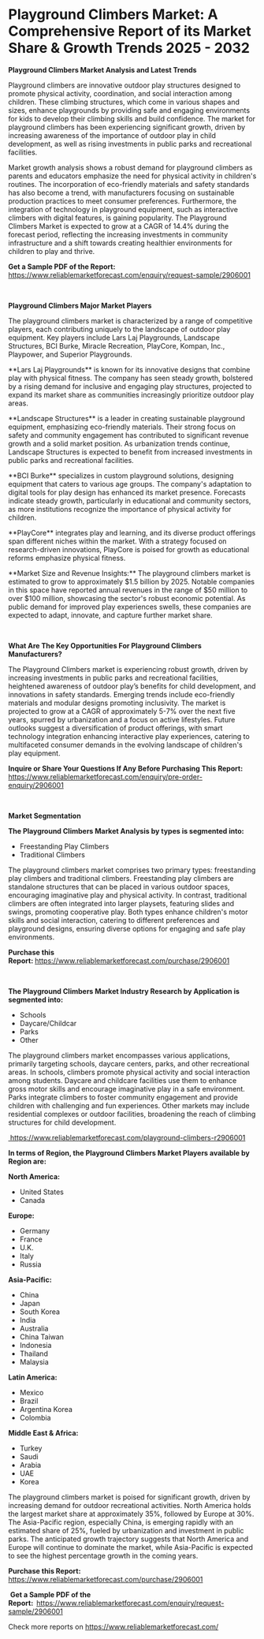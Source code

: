 <p><h1>Playground Climbers Market: A Comprehensive Report of its Market Share & Growth Trends 2025 - 2032</h1></p><p><strong>Playground Climbers Market Analysis and Latest Trends</strong></p>
<p><p>Playground climbers are innovative outdoor play structures designed to promote physical activity, coordination, and social interaction among children. These climbing structures, which come in various shapes and sizes, enhance playgrounds by providing safe and engaging environments for kids to develop their climbing skills and build confidence. The market for playground climbers has been experiencing significant growth, driven by increasing awareness of the importance of outdoor play in child development, as well as rising investments in public parks and recreational facilities.</p><p>Market growth analysis shows a robust demand for playground climbers as parents and educators emphasize the need for physical activity in children's routines. The incorporation of eco-friendly materials and safety standards has also become a trend, with manufacturers focusing on sustainable production practices to meet consumer preferences. Furthermore, the integration of technology in playground equipment, such as interactive climbers with digital features, is gaining popularity. The Playground Climbers Market is expected to grow at a CAGR of 14.4% during the forecast period, reflecting the increasing investments in community infrastructure and a shift towards creating healthier environments for children to play and thrive.</p></p>
<p><strong>Get a Sample PDF of the Report:&nbsp;</strong> <a href="https://www.reliablemarketforecast.com/enquiry/request-sample/2906001?utm_campaign=3386&utm_medium=2&utm_source=Github&utm_content=ia&utm_term=12032025&utm_id=playground-climbers">https://www.reliablemarketforecast.com/enquiry/request-sample/2906001</a></p>
<p>&nbsp;</p>
<p><strong>Playground Climbers Major Market Players</strong></p>
<p><p>The playground climbers market is characterized by a range of competitive players, each contributing uniquely to the landscape of outdoor play equipment. Key players include Lars Laj Playgrounds, Landscape Structures, BCI Burke, Miracle Recreation, PlayCore, Kompan, Inc., Playpower, and Superior Playgrounds.</p><p>**Lars Laj Playgrounds** is known for its innovative designs that combine play with physical fitness. The company has seen steady growth, bolstered by a rising demand for inclusive and engaging play structures, projected to expand its market share as communities increasingly prioritize outdoor play areas.</p><p>**Landscape Structures** is a leader in creating sustainable playground equipment, emphasizing eco-friendly materials. Their strong focus on safety and community engagement has contributed to significant revenue growth and a solid market position. As urbanization trends continue, Landscape Structures is expected to benefit from increased investments in public parks and recreational facilities.</p><p>**BCI Burke** specializes in custom playground solutions, designing equipment that caters to various age groups. The company's adaptation to digital tools for play design has enhanced its market presence. Forecasts indicate steady growth, particularly in educational and community sectors, as more institutions recognize the importance of physical activity for children.</p><p>**PlayCore** integrates play and learning, and its diverse product offerings span different niches within the market. With a strategy focused on research-driven innovations, PlayCore is poised for growth as educational reforms emphasize physical fitness.</p><p>**Market Size and Revenue Insights:** The playground climbers market is estimated to grow to approximately $1.5 billion by 2025. Notable companies in this space have reported annual revenues in the range of $50 million to over $100 million, showcasing the sector's robust economic potential. As public demand for improved play experiences swells, these companies are expected to adapt, innovate, and capture further market share.</p></p>
<p>&nbsp;</p>
<p><strong>What Are The Key Opportunities For Playground Climbers Manufacturers?</strong></p>
<p><p>The Playground Climbers market is experiencing robust growth, driven by increasing investments in public parks and recreational facilities, heightened awareness of outdoor play’s benefits for child development, and innovations in safety standards. Emerging trends include eco-friendly materials and modular designs promoting inclusivity. The market is projected to grow at a CAGR of approximately 5-7% over the next five years, spurred by urbanization and a focus on active lifestyles. Future outlooks suggest a diversification of product offerings, with smart technology integration enhancing interactive play experiences, catering to multifaceted consumer demands in the evolving landscape of children's play equipment.</p></p>
<p><strong>Inquire or Share Your Questions If Any Before Purchasing This Report:</strong> <a href="https://www.reliablemarketforecast.com/enquiry/pre-order-enquiry/2906001?utm_campaign=3386&utm_medium=2&utm_source=Github&utm_content=ia&utm_term=12032025&utm_id=playground-climbers">https://www.reliablemarketforecast.com/enquiry/pre-order-enquiry/2906001</a></p>
<p>&nbsp;</p>
<p><strong>Market Segmentation</strong></p>
<p><strong>The Playground Climbers Market Analysis by types is segmented into:</strong></p>
<p><ul><li>Freestanding Play Climbers</li><li>Traditional Climbers</li></ul></p>
<p><p>The playground climbers market comprises two primary types: freestanding play climbers and traditional climbers. Freestanding play climbers are standalone structures that can be placed in various outdoor spaces, encouraging imaginative play and physical activity. In contrast, traditional climbers are often integrated into larger playsets, featuring slides and swings, promoting cooperative play. Both types enhance children's motor skills and social interaction, catering to different preferences and playground designs, ensuring diverse options for engaging and safe play environments.</p></p>
<p><strong>Purchase this Report:&nbsp;</strong><a href="https://www.reliablemarketforecast.com/purchase/2906001?utm_campaign=3386&utm_medium=2&utm_source=Github&utm_content=ia&utm_term=12032025&utm_id=playground-climbers">https://www.reliablemarketforecast.com/purchase/2906001</a></p>
<p>&nbsp;</p>
<p><strong>The Playground Climbers Market Industry Research by Application is segmented into:</strong></p>
<p><ul><li>Schools</li><li>Daycare/Childcar</li><li>Parks</li><li>Other</li></ul></p>
<p><p>The playground climbers market encompasses various applications, primarily targeting schools, daycare centers, parks, and other recreational areas. In schools, climbers promote physical activity and social interaction among students. Daycare and childcare facilities use them to enhance gross motor skills and encourage imaginative play in a safe environment. Parks integrate climbers to foster community engagement and provide children with challenging and fun experiences. Other markets may include residential complexes or outdoor facilities, broadening the reach of climbing structures for child development.</p></p>
<p><a href="https://www.reliablemarketforecast.com/playground-climbers-r2906001?utm_campaign=3386&utm_medium=2&utm_source=Github&utm_content=ia&utm_term=12032025&utm_id=playground-climbers">&nbsp;https://www.reliablemarketforecast.com/playground-climbers-r2906001</a></p>
<p><strong>In terms of Region, the Playground Climbers Market Players available by Region are:</strong></p>
<p>
    <p> <strong> North America: </strong>
        <ul>
            <li>United States</li>
            <li>Canada</li>
        </ul>
        </p> 
    <p> <strong> Europe: </strong>
        <ul>
            <li>Germany</li>
            <li>France</li>
            <li>U.K.</li>
            <li>Italy</li>
            <li>Russia</li>
        </ul>
        </p> 
    <p> <strong> Asia-Pacific: </strong>
        <ul>
            <li>China</li>
            <li>Japan</li>
            <li>South Korea</li>
            <li>India</li>
            <li>Australia</li>
            <li>China Taiwan</li>
            <li>Indonesia</li>
            <li>Thailand</li>
            <li>Malaysia</li>
        </ul>
        </p> 
    <p> <strong> Latin America: </strong>
        <ul>
            <li>Mexico</li>
            <li>Brazil</li>
            <li>Argentina Korea</li>
            <li>Colombia</li>
        </ul>
        </p> 
    <p> <strong> Middle East & Africa: </strong>
        <ul>
            <li>Turkey</li>
            <li>Saudi</li>
            <li>Arabia</li>
            <li>UAE</li>
            <li>Korea</li>
        </ul>
    </p>
    </p>
<p><p>The playground climbers market is poised for significant growth, driven by increasing demand for outdoor recreational activities. North America holds the largest market share at approximately 35%, followed by Europe at 30%. The Asia-Pacific region, especially China, is emerging rapidly with an estimated share of 25%, fueled by urbanization and investment in public parks. The anticipated growth trajectory suggests that North America and Europe will continue to dominate the market, while Asia-Pacific is expected to see the highest percentage growth in the coming years.</p></p>
<p><strong>Purchase this Report: </strong><a href="https://www.reliablemarketforecast.com/purchase/2906001?utm_campaign=3386&utm_medium=2&utm_source=Github&utm_content=ia&utm_term=12032025&utm_id=playground-climbers">https://www.reliablemarketforecast.com/purchase/2906001</a></p>
<p>&nbsp;<strong>Get a Sample PDF of the Report:&nbsp;&nbsp;</strong><a href="https://www.reliablemarketforecast.com/enquiry/request-sample/2906001?utm_campaign=3386&utm_medium=2&utm_source=Github&utm_content=ia&utm_term=12032025&utm_id=playground-climbers">https://www.reliablemarketforecast.com/enquiry/request-sample/2906001</a></p>
<p><strong></strong></p>
<p>Check more reports on <a href="https://www.reliablemarketforecast.com/?utm_campaign=3386&utm_medium=2&utm_source=Github&utm_content=ia&utm_term=12032025&utm_id=playground-climbers">https://www.reliablemarketforecast.com/</a></p>